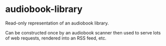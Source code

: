 # audiobook-library
Read-only representation of an audiobook library.

Can be constructed once by an audiobook scanner then used to serve lots of web requests, rendered into an RSS feed, etc.
